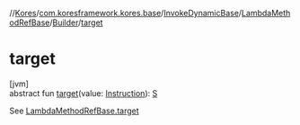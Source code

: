 //[Kores](../../../../../index.md)/[com.koresframework.kores.base](../../../index.md)/[InvokeDynamicBase](../../index.md)/[LambdaMethodRefBase](../index.md)/[Builder](index.md)/[target](target.md)

# target

[jvm]\
abstract fun [target](target.md)(value: [Instruction](../../../../com.koresframework.kores/-instruction/index.md)): [S](index.md)

See [LambdaMethodRefBase.target](../target.md)
